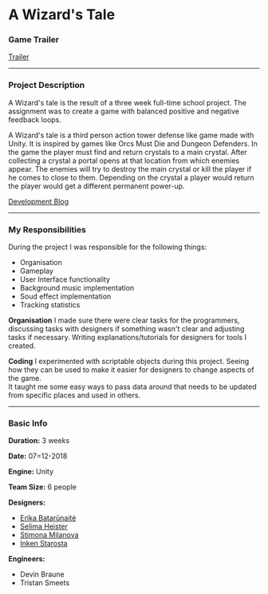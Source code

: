 # A Wizard's Tale

### Game Trailer
[Trailer](https://youtu.be/6_BZWhZkq10)

---

### Project Description
A Wizard's tale is the result of a three week full-time school project. The assignment was to create a game with balanced positive and negative feedback loops.

A Wizard's tale is a third person action tower defense like game made with Unity. It is inspired by games like Orcs Must Die and Dungeon Defenders. In the game the player must find and return crystals to a main crystal. After collecting a crystal a portal opens at that location from which enemies appear. The enemies will try to destroy the main crystal or kill the player if he comes to close to them. Depending on the crystal a player would return the player would get a different permanent power-up.

[Development Blog][6]

---

### My Responsibilities
During the project I was responsible for the following things:
 - Organisation
 - Gameplay
 - User Interface functionality
 - Background music implementation 
 - Soud effect implementation
 - Tracking statistics

**Organisation**
I made sure there were clear tasks for the programmers, discussing tasks with designers if something wasn't clear and adjusting tasks if necessary. Writing explanations/tutorials for designers for tools I created.

**Coding**
I experimented with scriptable objects during this project. Seeing how they can be used to make it easier for designers to change aspects of the game.<br>
It taught me some easy ways to pass data around that needs to be updated from specific places and used in others.

---

### Basic Info
**Duration:** 3 weeks

**Date:** 07=12-2018

**Engine:** Unity

**Team Size:** 6 people

**Designers:**
- [Erika Batarūnaitė][2]
- [Selima Heister][7]
- [Stimona Milanova][3]
- [Inken Starosta][8]

**Engineers:**
- Devin Braune
- Tristan Smeets

 [2]: https://www.artstation.com/eriminati
 [3]: https://www.artstation.com/milva
 [4]: #
 [5]: https://github.com/TristanSmeets/AWizardsTale
 [6]: https://knuckledevs.tumblr.com/
 [7]: https://www.artstation.com/selimahei
 [8]: https://inkenstarosta.com/
 [9]: #
 [10]: #
